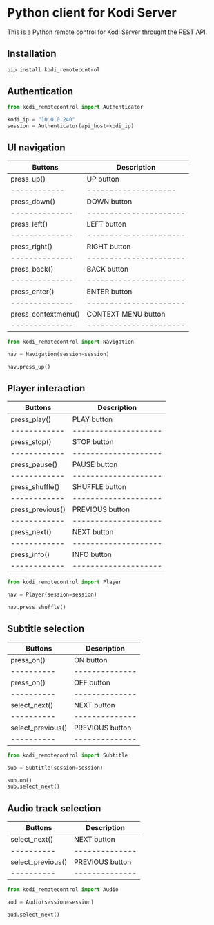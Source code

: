 # Python client for Kodi Server

This is a Python remote control for Kodi Server throught the REST API.

## Installation

```python
pip install kodi_remotecontrol
```

## Authentication

```python
from kodi_remotecontrol import Authenticator

kodi_ip = "10.0.0.240"
session = Authenticator(api_host=kodi_ip)
```
 
## UI navigation

| Buttons  |  Description |
|----------|--------------|
| press_up() | UP button |
|------------|--------------------|
| press_down() | DOWN button |
|--------------|----------------------|
| press_left() | LEFT button |
|--------------|----------------------|
| press_right() | RIGHT button |
|--------------|----------------------|
| press_back() | BACK button |
|--------------|----------------------|
| press_enter() | ENTER button |
|--------------|----------------------|
| press_contextmenu() | CONTEXT MENU button |
|--------------|----------------------|

```python
from kodi_remotecontrol import Navigation

nav = Navigation(session=session)

nav.press_up()
```

## Player interaction

| Buttons  |  Description |
|----------|--------------|
| press_play() | PLAY button |
|------------|--------------------|
| press_stop() | STOP button |
|------------|--------------------|
| press_pause() | PAUSE button |
|------------|--------------------|
| press_shuffle() | SHUFFLE button |
|------------|--------------------|
| press_previous() | PREVIOUS button |
|------------|--------------------|
| press_next() | NEXT button |
|------------|--------------------|
| press_info() | INFO button |
|------------|--------------------|

```python
from kodi_remotecontrol import Player

nav = Player(session=session)

nav.press_shuffle()
```

## Subtitle selection

| Buttons  |  Description |
|----------|--------------|
| press_on() | ON button |
|----------|--------------|
| press_on() | OFF button |
|----------|--------------|
| select_next() | NEXT button |
|----------|--------------|
| select_previous() | PREVIOUS button |
|----------|--------------|

```python
from kodi_remotecontrol import Subtitle

sub = Subtitle(session=session)

sub.on()
sub.select_next()
```

## Audio track selection

| Buttons  |  Description |
|----------|--------------|
| select_next() | NEXT button |
|----------|--------------|
| select_previous() | PREVIOUS button |
|----------|--------------|

```python
from kodi_remotecontrol import Audio

aud = Audio(session=session)

aud.select_next()
```